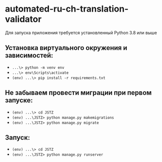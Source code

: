 # automated-ru-ch-translation-validator
Для запуска приложения требуется установленный Python 3.8 или выше

## Установка виртуального окружения и зависимостей:
* `...\> python -m venv env`
* `...\> env\Scripts\activate`
* `(env) ...\> pip install -r requirements.txt`

## Не забываем провести миграции при первом запуске:
* `(env) ...\> cd JSTZ`
* `(env) ...\JSTZ> python manage.py makemigrations`
* `(env) ...\JSTZ> python manage.py migrate`

## Запуск:
* `(env) ...\> cd JSTZ`
* `(env) ...\JSTZ> python manage.py runserver`
